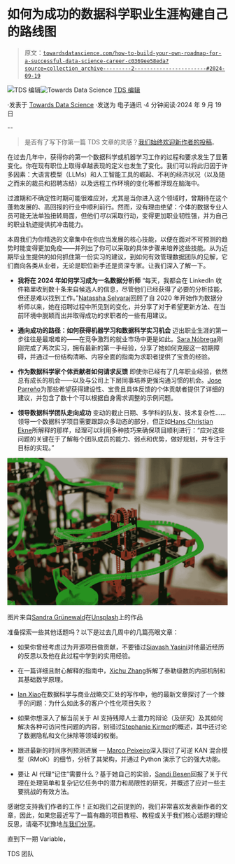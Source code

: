 # 如何为成功的数据科学职业生涯构建自己的路线图

> 原文：[`towardsdatascience.com/how-to-build-your-own-roadmap-for-a-successful-data-science-career-c0369ee58eda?source=collection_archive---------2-----------------------#2024-09-19`](https://towardsdatascience.com/how-to-build-your-own-roadmap-for-a-successful-data-science-career-c0369ee58eda?source=collection_archive---------2-----------------------#2024-09-19)

[](https://towardsdatascience.medium.com/?source=post_page---byline--c0369ee58eda--------------------------------)![TDS 编辑](https://towardsdatascience.medium.com/?source=post_page---byline--c0369ee58eda--------------------------------)[](https://towardsdatascience.com/?source=post_page---byline--c0369ee58eda--------------------------------)![Towards Data Science](https://towardsdatascience.com/?source=post_page---byline--c0369ee58eda--------------------------------) [TDS 编辑](https://towardsdatascience.medium.com/?source=post_page---byline--c0369ee58eda--------------------------------)

·发表于 [Towards Data Science](https://towardsdatascience.com/?source=post_page---byline--c0369ee58eda--------------------------------) ·发送为 电子通讯 ·4 分钟阅读·2024 年 9 月 19 日

--

> 是否有了写下你第一篇 TDS 文章的灵感？[我们始终欢迎新作者的投稿](http://bit.ly/write-for-tds)。

在过去几年中，获得你的第一个数据科学或机器学习工作的过程和要求发生了显著变化。你在现有职位上取得卓越表现的定义也发生了变化。我们可以将此归因于许多因素：大语言模型（LLMs）和人工智能工具的崛起、不利的经济状况（以及随之而来的裁员和招聘冻结）以及远程工作环境的变化等都浮现在脑海中。

过渡期和不确定性时期可能很难应对，尤其是当你进入这个领域时，曾期待在这个蓬勃发展的、高回报的行业中顺利前行。然而，没有理由绝望：个体的数据专业人员可能无法单独扭转局面，但他们*可以*采取行动，变得更加职业韧性强，并为自己的职业轨迹提供抗冲击能力。

本周我们为你精选的文章集中在你应当发展的核心技能，以便在面对不可预测的趋势时能变得更加免疫——并列出了你可以采取的具体步骤来培养这些技能。从为近期毕业生提供的如何抓住第一份实习的建议，到如何有效管理数据团队的见解，它们面向各类从业者，无论是职位新手还是资深专家。让我们深入了解一下。

+   **我将在 2024 年如何学习成为一名数据分析师** “每天，我都会在 LinkedIn 收件箱里收到数十条来自候选人的信息，尽管他们已经获得了必要的分析技能，但还是难以找到工作。”[Natassha Selvaraj](https://medium.com/u/6a2ef1b1f09d?source=post_page---user_mention--c0369ee58eda--------------------------------)回顾了自 2020 年开始作为数据分析师以来，她在招聘过程中所见到的变化，并分享了对于希望更新方法、在当前环境中脱颖而出并取得成功的求职者的一些有用建议。

+   **通向成功的路径：如何获得机器学习和数据科学实习机会** 迈出职业生涯的第一步往往是最艰难的——在竞争激烈的就业市场中更是如此。[Sara Nóbrega](https://medium.com/u/7606b796c9df?source=post_page---user_mention--c0369ee58eda--------------------------------)刚刚完成了两次实习，拥有最新的第一手经验，分享了她如何克服这一初期障碍，并通过一份结构清晰、内容全面的指南为求职者提供了宝贵的经验。

+   **作为数据科学家个体贡献者如何请求反馈** 即使你已经有了几年职业经验，依然总有成长的机会——以及与公司上下层同事培养更强沟通习惯的机会。[Jose Parreño](https://medium.com/u/8572724a5d2c?source=post_page---user_mention--c0369ee58eda--------------------------------)为那些希望获得建设性、宝贵且具体反馈的个体贡献者提供了详细的建议，并包含了数十个可以根据自身需求调整的示例问题。

+   **领导数据科学团队走向成功** 变动的截止日期、多学科的队友、技术复杂性……领导一个数据科学项目需要跟踪众多动态的部分，但正如[Hans Christian Ekne](https://medium.com/u/ab0bff3c2cc9?source=post_page---user_mention--c0369ee58eda--------------------------------)所解释的那样，经理可以利用多种技巧来确保项目顺利进行：“应对这些问题的关键在于了解每个团队成员的能力、弱点和优势，做好规划，并专注于目标的实现。”

![](img/d33de841aa02e73daede8eeeef7fbc55.png)

图片来自[Sandra Grünewald](https://unsplash.com/@elmuff?utm_source=medium&utm_medium=referral)在[Unsplash](https://unsplash.com/?utm_source=medium&utm_medium=referral)上的作品

准备探索一些其他话题吗？以下是过去几周中的几篇亮眼文章：

+   如果你曾经考虑过为开源项目做贡献，不要错过[Siavash Yasini](https://medium.com/u/17613cac9c65?source=post_page---user_mention--c0369ee58eda--------------------------------)对他最近经历的反思以及他在此过程中学到的实用经验。

+   在一篇详细且耐心解释的指南中，[Xichu Zhang](https://medium.com/u/4bc88b1b8f22?source=post_page---user_mention--c0369ee58eda--------------------------------)拆解了泰勒级数的内部机制和其基础数学原理。

+   [Ian Xiao](https://medium.com/u/a0eb4622a0ca?source=post_page---user_mention--c0369ee58eda--------------------------------)在数据科学与商业战略交汇处的写作中，他的最新文章探讨了一个棘手的问题：为什么如此多的客户个性化项目失败？

+   如果你想深入了解当前关于 AI 支持残障人士潜力的辩论（及研究）及其如何解决各种可访问性问题的内容，别错过[Stephanie Kirmer](https://medium.com/u/a8dc77209ef3?source=post_page---user_mention--c0369ee58eda--------------------------------)的概述，其中还讨论了数据隐私和文化抹除等领域的权衡。

+   跟进最新的时间序列预测进展 — [Marco Peixeiro](https://medium.com/u/741c1c8fcfbd?source=post_page---user_mention--c0369ee58eda--------------------------------)深入探讨了可逆 KAN 混合模型（RMoK）的细节，分析了其架构，并通过 Python 演示了它的强大功能。

+   要让 AI 代理“记住”需要什么？基于她自己的实验，[Sandi Besen](https://medium.com/u/23260bfdf2e?source=post_page---user_mention--c0369ee58eda--------------------------------)回报了关于代理在处理简单和复杂记忆任务中的潜力和局限性的研究，并概述了应对一些主要挑战的有效方法。

感谢您支持我们作者的工作！正如我们之前提到的，我们非常喜欢发表新作者的文章，因此，如果您最近写了一篇有趣的项目教程、教程或关于我们核心话题的理论反思，请毫不犹豫地[与我们分享](http://bit.ly/write-for-tds)。

直到下一期 Variable，

TDS 团队
